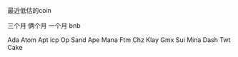 最近低估的coin

三个月 俩个月  一个月  bnb

Ada
Atom
Apt  icp
Op
Sand
Ape
Mana
Ftm
Chz
Klay
Gmx
Sui
Mina
Dash
Twt
Cake


